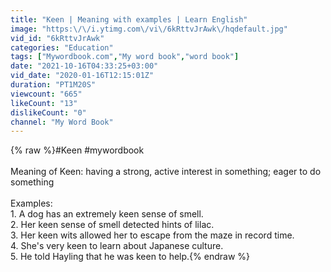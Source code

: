 ```yaml
---
title: "Keen | Meaning with examples | Learn English"
image: "https:\/\/i.ytimg.com\/vi\/6kRttvJrAwk\/hqdefault.jpg"
vid_id: "6kRttvJrAwk"
categories: "Education"
tags: ["Mywordbook.com","My word book","word book"]
date: "2021-10-16T04:33:25+03:00"
vid_date: "2020-01-16T12:15:01Z"
duration: "PT1M20S"
viewcount: "665"
likeCount: "13"
dislikeCount: "0"
channel: "My Word Book"
---
```

{% raw %}#Keen  #mywordbook<br /><br />Meaning of Keen: having a strong, active interest in something; eager to do something<br /><br />Examples:<br />1. A dog has an extremely keen sense of smell. <br />2. Her keen sense of smell detected hints of lilac. <br />3. Her keen wits allowed her to escape from the maze in record time. <br />4. She's very keen to learn about Japanese culture.<br />5. He told Hayling that he was keen to help.{% endraw %}
